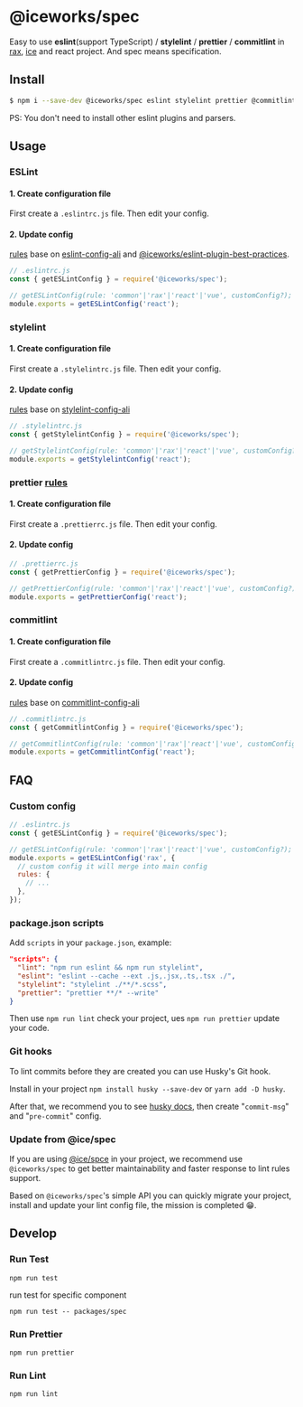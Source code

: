 # @iceworks/spec

Easy to use **eslint**(support TypeScript) / **stylelint** / **prettier** / **commitlint** in [rax](https://rax.js.org/), [ice](https://ice.work/) and react project. And spec means specification.

## Install

```bash
$ npm i --save-dev @iceworks/spec eslint stylelint prettier @commitlint/cli
```

PS: You don't need to install other eslint plugins and parsers.

## Usage

### ESLint

#### 1. Create configuration file

First create a `.eslintrc.js` file. Then edit your config.

#### 2. Update config

[rules](https://github.com/ice-lab/spec/tree/master/packages/spec/src/eslint/react.js) base on [eslint-config-ali](https://www.npmjs.com/package/eslint-config-ali) and [@iceworks/eslint-plugin-best-practices](https://www.npmjs.com/package/@iceworks/eslint-plugin-best-practices).

```js
// .eslintrc.js
const { getESLintConfig } = require('@iceworks/spec');

// getESLintConfig(rule: 'common'|'rax'|'react'|'vue', customConfig?);
module.exports = getESLintConfig('react');
```

### stylelint

#### 1. Create configuration file

First create a `.stylelintrc.js` file. Then edit your config.

#### 2. Update config

[rules](https://github.com/ice-lab/spec/tree/master/packages/spec/src/stylelint/react.js) base on [stylelint-config-ali](https://www.npmjs.com/package/stylelint-config-ali)

```js
// .stylelintrc.js
const { getStylelintConfig } = require('@iceworks/spec');

// getStylelintConfig(rule: 'common'|'rax'|'react'|'vue', customConfig?);
module.exports = getStylelintConfig('react');
```

### prettier [rules](https://github.com/ice-lab/spec/tree/master/packages/spec/src/prettier/react.js)

#### 1. Create configuration file

First create a `.prettierrc.js` file. Then edit your config.

#### 2. Update config

```js
// .prettierrc.js
const { getPrettierConfig } = require('@iceworks/spec');

// getPrettierConfig(rule: 'common'|'rax'|'react'|'vue', customConfig?);
module.exports = getPrettierConfig('react');
```

### commitlint

#### 1. Create configuration file

First create a `.commitlintrc.js` file. Then edit your config.

#### 2. Update config

[rules](https://github.com/ice-lab/spec/tree/master/packages/spec/src/commitlint/react.js) base on [commitlint-config-ali](https://www.npmjs.com/package/commitlint-config-ali)

```js
// .commitlintrc.js
const { getCommitlintConfig } = require('@iceworks/spec');

// getCommitlintConfig(rule: 'common'|'rax'|'react'|'vue', customConfig?);
module.exports = getCommitlintConfig('react');
```

## FAQ

### Custom config

```js
// .eslintrc.js
const { getESLintConfig } = require('@iceworks/spec');

// getESLintConfig(rule: 'common'|'rax'|'react'|'vue', customConfig?);
module.exports = getESLintConfig('rax', {
  // custom config it will merge into main config
  rules: {
    // ...
  },
});
```

### package.json scripts

Add `scripts` in your `package.json`, example: 

```json
"scripts": {
  "lint": "npm run eslint && npm run stylelint",
  "eslint": "eslint --cache --ext .js,.jsx,.ts,.tsx ./",
  "stylelint": "stylelint ./**/*.scss",
  "prettier": "prettier **/* --write"
}
```

Then use `npm run lint` check your project, ues `npm run prettier` update your code.

### Git hooks

To lint commits before they are created you can use Husky's Git hook.

Install in your project `npm install husky --save-dev` or `yarn add -D husky`.

After that, we recommend you to see [husky docs](https://www.npmjs.com/package/husky), then create "`commit-msg`" and "`pre-commit`" config.

### Update from @ice/spec

If you are using [@ice/spce](https://www.npmjs.com/package/@ice/spec) in your project, we recommend use `@iceworks/spec` to get better maintainability and faster response to lint rules support.

Based on `@iceworks/spec`'s simple API you can quickly migrate your project,  install and update your lint config file, the mission  is completed 😁.

## Develop

### Run Test

```
npm run test
```

run test for specific component

```
npm run test -- packages/spec
```

### Run Prettier

```
npm run prettier
```

### Run Lint

```
npm run lint
```
